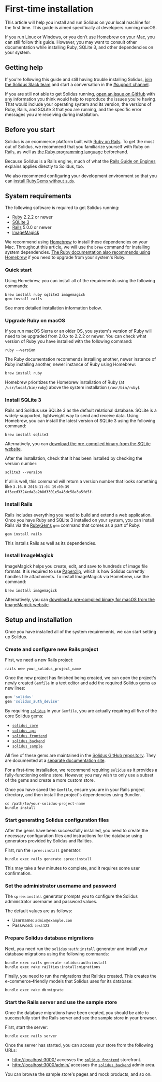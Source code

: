 # First-time installation

This article will help you install and run Solidus on your local machine for the
first time. This guide is aimed specifically at developers running macOS. 

If you run Linux or Windows, or you don't use [Homebrew][brew] on your Mac, you
can still follow this guide. However, you may want to consult other
documentation while installing Ruby, SQLite 3, and other dependencies on your
system.

[brew]: https://brew.sh

## Getting help

If you're following this guide and still having trouble installing Solidus,
[join the Solidus Slack team][slack-invitation] and start a conversation
in the [#support channel][slack-support].

If you are still not able to get Solidus running, [open an issue on
GitHub][solidus-github-issue] with any information you think would help to
reproduce the issues you're having. That would include your operating system and
its version, the versions of Ruby, Rails, and SQLite 3 that you are running, and
the specific error messages you are receiving during installation. 

[solidus-github-issue]: https://github.com/solidusio/solidus/issues/new
[slack-invitation]: http://slack.solidus.io
[slack-support]: https://solidusio.slack.com/messages/supports/details/

## Before you start

Solidus is an ecommerce platform built with [Ruby on
Rails](http://rubyonrails.org). To get the most out of Solidus, we recommend
that you familiarize yourself with Ruby on Rails, as well as [the Ruby
programming language](https://www.ruby-lang.org/) beforehand.

Because Solidus is a Rails engine, much of what the [Rails Guide on
Engines](http://guides.rubyonrails.org/engines.html) explains applies directly
to Solidus, too.

We also recommend configuring your development environment so that you can
[install RubyGems without `sudo`][gem-install-without-sudo].

[gem-install-without-sudo]: https://www.michaelehead.com/2016/02/06/installing-gems-without-sudo.html

## System requirements

The following software is required to get Solidus running:

- [Ruby](https://www.ruby-lang.org) 2.2.2 or newer
- [SQLite 3](https://sqlite.org)
- [Rails](http://guides.rubyonrails.org/getting_started.html) 5.0.0 or newer
- [ImageMagick](http://imagemagick.org/script/download.php)

We recommend using [Homebrew][brew] to install these dependencies on your
Mac. Throughout this article, we will use the `brew` command for installing
system dependencies. [The Ruby documentation also recommends using
Homebrew][ruby-homebrew] if you need to upgrade from your system's Ruby.

[ruby-homebrew]: https://www.ruby-lang.org/en/documentation/installation/#homebrew

### Quick start

Using Homebrew, you can install all of the requirements using the following
commands:

```shell 
brew install ruby sqlite3 imagemagick
gem install rails
```

See more detailed installation information below.

### Upgrade Ruby on macOS 

If you run macOS Sierra or an older OS, you system's version of Ruby will need
to be upgraded from 2.0.x to 2.2.2 or newer. You can check what version of Ruby
you have installed with the following command:

```shell
ruby --version
```

The Ruby documentation recommends installing another, newer instance of Ruby
installing another, newer instance of Ruby using Homebrew: 

```shell
brew install ruby
```

Homebrew prioritizes the Homebrew installation of Ruby (at
`/usr/local/bin/ruby`) above the system installation (`/usr/bin/ruby`).

### Install SQLite 3

Rails and Solidus use SQLite 3 as the default relational database. SQLite is a
widely-supported, lightweight way to send and receive data. Using Homebrew,
you can install the latest version of SQLite 3 using the following command:

```shell
brew install sqlite3
```

Alternatively, you can [download the pre-compiled binary from the SQLite
website](https://www.sqlite.org/download.html).

After the installation, check that it has been installed by checking the version
number:

```shell
sqlite3 --version
```

If all is well, this command will return a version number that looks something
like `3.16.0 2016-11-04 19:09:39 0f3eed3324eda2a2b8d3301e5a43dc58a3a5fd5f`.

### Install Rails

Rails includes everything you need to build and extend a web application. Once
you have Ruby and SQLite 3 installed on your system, you can install Rails via
the [RubyGems](https://rubygems.org) `gem` command that comes as a part of Ruby:

```shell
gem install rails
```

This installs Rails as well as its dependencies.

### Install ImageMagick

ImageMagick helps you create, edit, and save to hundreds of image file formats.
It is required to use [Paperclip](https://github.com/thoughtbot/paperclip),
which is how Solidus currently handles file attachments. To install ImageMagick
via Homebrew, use the command: 

```shell
brew install imagemagick
```

Alternatively, you can [download a pre-compiled binary for macOS from the
ImageMagick website](http://imagemagick.org/script/download.php).

## Setup and installation

Once you have installed all of the system requirements, we can start setting up
Solidus.

### Create and configure new Rails project

First, we need a new Rails project:

```shell
rails new your_solidus_project_name
```

Once the new project has finished being created, we can open the project's newly
created `Gemfile` in a text editor and add the required Solidus gems as new
lines:

```ruby 
gem 'solidus'
gem 'solidus_auth_devise'
```

By requiring [`solidus`][solidus-repo] in your `Gemfile`, you are actually
requiring all five of the core Solidus gems:

- [`solidus_core`][solidus-core]
- [`solidus_api`][solidus-api]
- [`solidus_frontend`][solidus-frontend]
- [`solidus_backend`][solidus-backend]
- [`solidus_sample`][solidus-sample]

All five of these gems are maintained in the [Solidus GitHub
repository][solidus-repo]. They are documented at a [separate documentation
site][solidus-gem-documentation].

For a first-time installation, we recommend requiring `solidus` as it provides a
fully-functioning online store. However, you may wish to only use a subset of
the gems and create a more custom store.

Once you have saved the `Gemfile`, ensure you are in your Rails project
directory, and then install the project's dependencies using Bundler.

```shell
cd /path/to/your-solidus-project-name
bundle install
```

[solidus-repo]: https://github.com/solidusio/solidus
[solidus-core]: https://github.com/solidusio/solidus/tree/master/core
[solidus-api]: https://github.com/solidusio/solidus/tree/master/api
[solidus-frontend]: https://github.com/solidusio/solidus/tree/master/frontend
[solidus-backend]: https://github.com/solidusio/solidus/tree/master/backend
[solidus-sample]: https://github.com/solidusio/solidus/tree/master/sample
[solidus-gem-documentation]: http://docs.solidus.io

### Start generating Solidus configuration files

After the gems have been successfully installed, you need to create the
necessary configuration files and instructions for the database using generators
provided by Solidus and Railties.

First, run the `spree:install` generator:

```shell
bundle exec rails generate spree:install
```

This may take a few minutes to complete, and it requires some user confirmation.

### Set the administrator username and password

The `spree:install` generator prompts you to configure the Solidus administrator
username and password values.

The default values are as follows:

- Username: `admin@example.com`
- Password: `test123`

### Prepare Solidus database migrations

Next, you need run the `solidus:auth:install` generator and install your
database migrations using the following commands:

```shell
bundle exec rails generate solidus:auth:install
bundle exec rake railties:install:migrations
```

Finally, you need to run the migrations that Railties created. This creates the
e-commerce–friendly models that Solidus uses for its database:

```shell
bundle exec rake db:migrate
```

### Start the Rails server and use the sample store

Once the database migrations have been created, you should be able to
successfully start the Rails server and see the sample store in your browser.

First, start the server:

```shell
bundle exec rails server
```

Once the server has started, you can access your store from the following URLs:

- [http://localhost:3000/](http://localhost:3000/) accesses the
  [`solidus_frontend`][solidus-frontend] storefront.
- [http://localhost:3000/admin/](http://localhost:3000/admin/) accesses the
  [`solidus_backend`][solidus-backend] admin area.

You can browse the sample store's pages and mock products, and so on.
